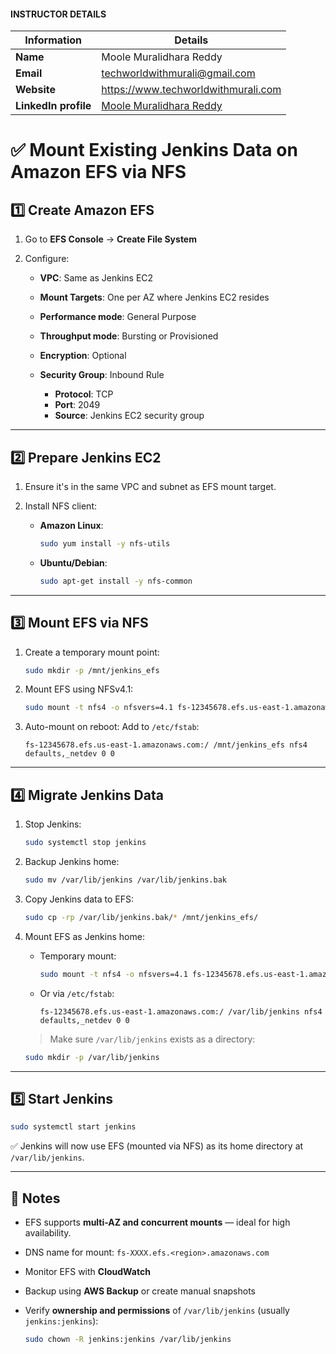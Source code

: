 #### INSTRUCTOR DETAILS

|  Information             | Details                                                                      |
|----------------------    |------------------------------------------------------------------------------|
| **Name**                 | Moole Muralidhara Reddy                                                      |
| **Email**                | techworldwithmurali@gmail.com                                                |
| **Website**              | https://www.techworldwithmurali.com               |
| **LinkedIn profile**     | [Moole Muralidhara Reddy](https://www.linkedin.com/in/moole-muralidhara-reddy) |

# ✅ Mount Existing Jenkins Data on Amazon EFS via NFS

## 1️⃣ Create Amazon EFS

1. Go to **EFS Console** → **Create File System**
2. Configure:

   * **VPC**: Same as Jenkins EC2
   * **Mount Targets**: One per AZ where Jenkins EC2 resides
   * **Performance mode**: General Purpose
   * **Throughput mode**: Bursting or Provisioned
   * **Encryption**: Optional
   * **Security Group**: Inbound Rule

     * **Protocol**: TCP
     * **Port**: 2049
     * **Source**: Jenkins EC2 security group

---

## 2️⃣ Prepare Jenkins EC2

1. Ensure it's in the same VPC and subnet as EFS mount target.
2. Install NFS client:

   * **Amazon Linux**:

     ```bash
     sudo yum install -y nfs-utils
     ```
   * **Ubuntu/Debian**:

     ```bash
     sudo apt-get install -y nfs-common
     ```

---

## 3️⃣ Mount EFS via NFS

1. Create a temporary mount point:

   ```bash
   sudo mkdir -p /mnt/jenkins_efs
   ```

2. Mount EFS using NFSv4.1:

   ```bash
   sudo mount -t nfs4 -o nfsvers=4.1 fs-12345678.efs.us-east-1.amazonaws.com:/ /mnt/jenkins_efs
   ```

3. Auto-mount on reboot:
   Add to `/etc/fstab`:

   ```fstab
   fs-12345678.efs.us-east-1.amazonaws.com:/ /mnt/jenkins_efs nfs4 defaults,_netdev 0 0
   ```

---

## 4️⃣ Migrate Jenkins Data

1. Stop Jenkins:

   ```bash
   sudo systemctl stop jenkins
   ```

2. Backup Jenkins home:

   ```bash
   sudo mv /var/lib/jenkins /var/lib/jenkins.bak
   ```

3. Copy Jenkins data to EFS:

   ```bash
   sudo cp -rp /var/lib/jenkins.bak/* /mnt/jenkins_efs/
   ```

4. Mount EFS as Jenkins home:

   * Temporary mount:

     ```bash
     sudo mount -t nfs4 -o nfsvers=4.1 fs-12345678.efs.us-east-1.amazonaws.com:/ /var/lib/jenkins
     ```

   * Or via `/etc/fstab`:

     ```fstab
     fs-12345678.efs.us-east-1.amazonaws.com:/ /var/lib/jenkins nfs4 defaults,_netdev 0 0
     ```

   > Make sure `/var/lib/jenkins` exists as a directory:

   ```bash
   sudo mkdir -p /var/lib/jenkins
   ```

---

## 5️⃣ Start Jenkins

```bash
sudo systemctl start jenkins
```

✅ Jenkins will now use EFS (mounted via NFS) as its home directory at `/var/lib/jenkins`.

---

## 📝 Notes

* EFS supports **multi-AZ and concurrent mounts** — ideal for high availability.
* DNS name for mount: `fs-XXXX.efs.<region>.amazonaws.com`
* Monitor EFS with **CloudWatch**
* Backup using **AWS Backup** or create manual snapshots
* Verify **ownership and permissions** of `/var/lib/jenkins` (usually `jenkins:jenkins`):

  ```bash
  sudo chown -R jenkins:jenkins /var/lib/jenkins
  ```
